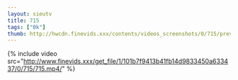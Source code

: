 ```yaml
--- 
layout: sieutv
title: 715
tags: ["0k"]
thumb: http://hwcdn.finevids.xxx/contents/videos_screenshots/0/715/preview.mp4.jpg
---
```

{% include video src="http://www.finevids.xxx/get_file/1/101b7f9413b41fb14d9833450a633437/0/715/715.mp4/" %} 
